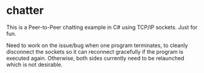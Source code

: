 # chatter
This is a Peer-to-Peer chatting example in C# using TCP/IP sockets.  Just for fun.

Need to work on the issue/bug when one program terminates, to cleanly disconnect 
the sockets so it can reconnect gracefully if the program is executed again.
Otherwise, both sides currently need to be relaunched which is not desirable.
